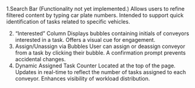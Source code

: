 1.Search Bar (Functionality not yet implemented.)
Allows users to refine filtered content by typing car plate numbers.
Intended to support quick identification of tasks related to specific vehicles.
 
2.  “Interested” Column
Displays bubbles containing initials of conveyors interested in a task.
Offers a visual cue for engagement.
3.  Assign/Unassign via Bubbles
User can assign or deassign conveyor from a task by clicking their bubble.
A confirmation prompt prevents accidental changes.
4.  Dynamic Assigned Task Counter
Located at the top of the page.
Updates in real-time to reflect the number of tasks assigned to each conveyor.
Enhances visibility of workload distribution.
